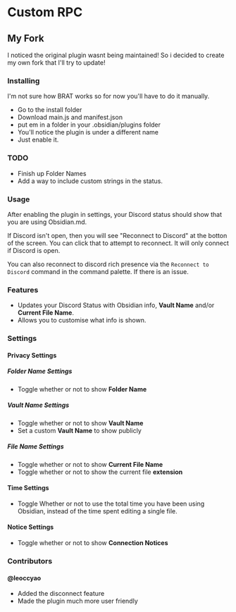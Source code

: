 # Custom RPC

## My Fork

I noticed the original plugin wasnt being maintained! So i decided to create my own fork that I'll try to update!

### Installing

I'm not sure how BRAT works so for now you'll have to do it manually.

- Go to the install folder
- Download main.js and manifest.json
- put em in a folder in your .obsidian/plugins folder
- You'll notice the plugin is under a different name
- Just enable it.

### TODO

- Finish up Folder Names
- Add a way to include custom strings in the status.

### Usage

After enabling the plugin in settings, your Discord status should show that you are using Obsidian.md.

If Discord isn't open, then you will see "Reconnect to Discord" at the botton of the screen. You can click that to attempt to reconnect. It will only connect if Discord is open.

You can also reconnect to discord rich presence via the `Reconnect to Discord` command in the command palette. If there is an issue.

### Features

- Updates your Discord Status with Obsidian info, **Vault Name** and/or **Current File Name**.
- Allows you to customise what info is shown.

### Settings

#### Privacy Settings

##### Folder Name Settings

- Toggle whether or not to show **Folder Name**

##### Vault Name Settings

- Toggle whether or not to show **Vault Name**
- Set a custom **Vault Name** to show publicly

##### File Name Settings

- Toggle whether or not to show **Current File Name**
- Toggle whether or not to show the current file **extension**

#### Time Settings

- Toggle Whether or not to use the total time you have been using Obsidian, instead of the time spent editing a single file.

#### Notice Settings

- Toggle whether or not to show **Connection Notices**

### Contributors

#### @leoccyao

- Added the disconnect feature
- Made the plugin much more user friendly
